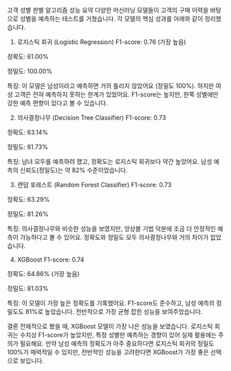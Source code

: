 고객 성별 판별 알고리즘 성능 요약
다양한 머신러닝 모델들이 고객의 구매 이력을 바탕으로 성별을 예측하는 테스트를 거쳤습니다. 각 모델의 핵심 성과를 아래와 같이 정리했습니다.

1. 로지스틱 회귀 (Logistic Regression)
F1-score: 0.76 (가장 높음)

정확도: 61.00%

정밀도: 100.00%

특징: 이 모델은 남성이라고 예측하면 거의 틀리지 않았어요 (정밀도 100%). 하지만 여성 고객은 전혀 예측하지 못하는 한계가 있었어요. F1-score는 높지만, 한쪽 성별에만 강한 예측 편향이 있다고 볼 수 있습니다.

2. 의사결정나무 (Decision Tree Classifier)
F1-score: 0.73

정확도: 63.14%

정밀도: 81.73%

특징: 남녀 모두를 예측하려 했고, 정확도는 로지스틱 회귀보다 약간 높았어요. 남성 예측의 신뢰도(정밀도)는 약 82% 수준이었습니다.

3. 랜덤 포레스트 (Random Forest Classifier)
F1-score: 0.73

정확도: 63.29%

정밀도: 81.26%

특징: 의사결정나무와 비슷한 성능을 보였지만, 앙상블 기법 덕분에 조금 더 안정적인 예측이 가능하다고 볼 수 있어요. 정확도와 정밀도 모두 의사결정나무와 거의 차이가 없었습니다.

4. XGBoost
F1-score: 0.74

정확도: 64.86% (가장 높음)

정밀도: 81.03%

특징: 이 모델이 가장 높은 정확도를 기록했어요. F1-score도 준수하고, 남성 예측의 정밀도도 81%로 높았습니다. 전반적으로 가장 균형 잡힌 성능을 보여주었습니다.

결론
전체적으로 봤을 때, XGBoost 모델이 가장 나은 성능을 보였습니다. 로지스틱 회귀는 수치상 F1-score가 높았지만, 특정 성별만 예측하는 경향이 있어 실제 활용에는 주의가 필요해요. 만약 남성 예측의 정확도가 아주 중요하다면 로지스틱 회귀의 정밀도 100%가 매력적일 수 있지만, 전반적인 성능을 고려한다면 XGBoost가 가장 좋은 선택으로 보입니다.
